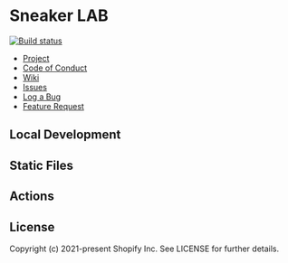# Sneaker LAB

[![Build status](https://github.com/shopify/dawn/actions/workflows/ci.yml/badge.svg?branch=main)](https://github.com/Shopify/dawn/actions/workflows/ci.yml?query=branch%3Atrunk)

- [Project](https://github.com/users/dainemawer/projects/1)
- [Code of Conduct](https://github.com/dainemawer/sneakerlab/blob/trunk/CODE_OF_CONDUCT.md)
- [Wiki](https://github.com/dainemawer/sneakerlab/wiki)
- [Issues](https://github.com/dainemawer/sneakerlab/issues)
- [Log a Bug](https://github.com/dainemawer/sneakerlab/issues/new?assignees=&labels=&template=bug_report.md&title=)
- [Feature Request](https://github.com/dainemawer/sneakerlab/issues/new?assignees=&labels=&template=feature_request.md&title=)

## Local Development

## Static Files

## Actions

## License
Copyright (c) 2021-present Shopify Inc. See LICENSE for further details.
